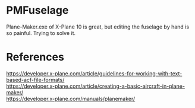 # PMFuselage
Plane-Maker.exe of X-Plane 10 is great, but editing the fuselage by hand is so painful. Trying to solve it.
# References
https://developer.x-plane.com/article/guidelines-for-working-with-text-based-acf-file-formats/  
https://developer.x-plane.com/article/creating-a-basic-aircraft-in-plane-maker/  
https://developer.x-plane.com/manuals/planemaker/  
